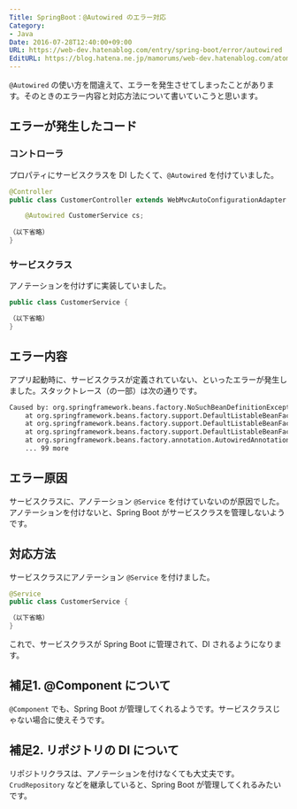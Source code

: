 ```yaml
---
Title: SpringBoot：@Autowired のエラー対応
Category:
- Java
Date: 2016-07-28T12:40:00+09:00
URL: https://web-dev.hatenablog.com/entry/spring-boot/error/autowired
EditURL: https://blog.hatena.ne.jp/mamorums/web-dev.hatenablog.com/atom/entry/10328749687178774603
---
```


`@Autowired` の使い方を間違えて、エラーを発生させてしまったことがあります。そのときのエラー内容と対応方法について書いていこうと思います。


## エラーが発生したコード
### コントローラ
プロパティにサービスクラスを DI したくて、`@Autowired` を付けていました。

```java
@Controller
public class CustomerController extends WebMvcAutoConfigurationAdapter {

    @Autowired CustomerService cs;
    
（以下省略）
}
```

### サービスクラス
アノテーションを付けずに実装していました。

```java
public class CustomerService {

（以下省略）
}
```

## エラー内容
アプリ起動時に、サービスクラスが定義されていない、といったエラーが発生しました。スタックトレース（の一部）は次の通りです。

```txt
Caused by: org.springframework.beans.factory.NoSuchBeanDefinitionException: No qualifying bean of type [hello.service.CustomerService] found for dependency: expected at least 1 bean which qualifies as autowire candidate for this dependency. Dependency annotations: {@org.springframework.beans.factory.annotation.Autowired(required=true)}
	at org.springframework.beans.factory.support.DefaultListableBeanFactory.raiseNoSuchBeanDefinitionException(DefaultListableBeanFactory.java:1301)
	at org.springframework.beans.factory.support.DefaultListableBeanFactory.doResolveDependency(DefaultListableBeanFactory.java:1047)
	at org.springframework.beans.factory.support.DefaultListableBeanFactory.resolveDependency(DefaultListableBeanFactory.java:942)
	at org.springframework.beans.factory.annotation.AutowiredAnnotationBeanPostProcessor$AutowiredFieldElement.inject(AutowiredAnnotationBeanPostProcessor.java:533)
	... 99 more	
```


## エラー原因
サービスクラスに、アノテーション `@Service` を付けていないのが原因でした。アノテーションを付けないと、Spring Boot がサービスクラスを管理しないようです。


## 対応方法
サービスクラスにアノテーション `@Service` を付けました。

```java
@Service
public class CustomerService {

（以下省略）
}
```

これで、サービスクラスが Spring Boot に管理されて、DI されるようになります。


## 補足1. @Component について
`@Component` でも、Spring Boot が管理してくれるようです。サービスクラスじゃない場合に使えそうです。


## 補足2. リポジトリの DI について
リポジトリクラスは、アノテーションを付けなくても大丈夫です。`CrudRepository` などを継承していると、Spring Boot が管理してくれるみたいです。
